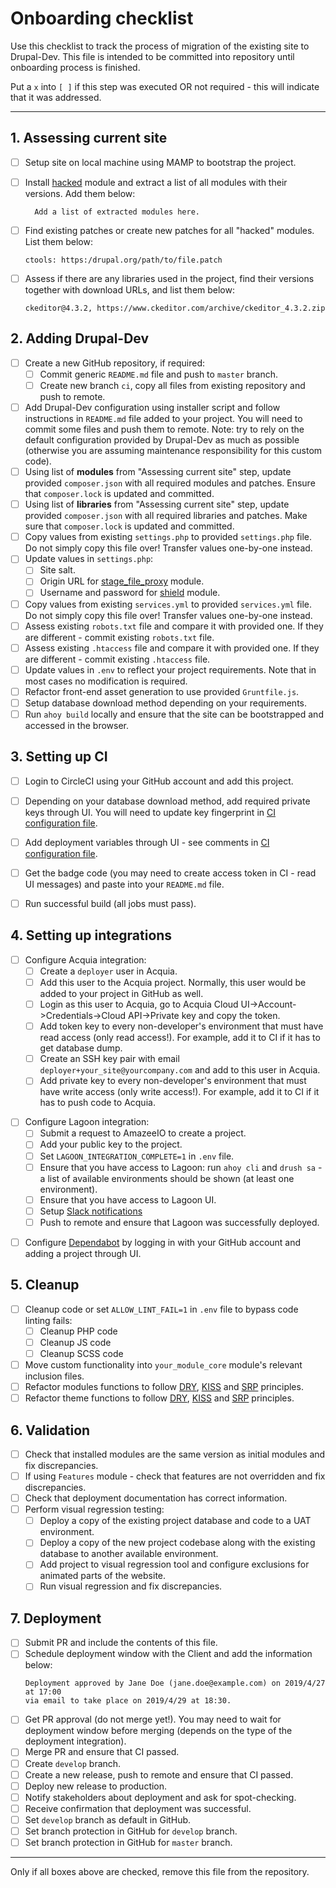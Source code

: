Onboarding checklist
====================

Use this checklist to track the process of migration of the existing site 
to Drupal-Dev. This file is intended to be committed into repository until
onboarding process is finished. 

Put a `x` into `[ ]` if this step was executed OR not required - this will 
indicate that it was addressed.  

--------------------------------------------------------------------------------

## 1. Assessing current site

- [ ] Setup site on local machine using MAMP to bootstrap the project.
- [ ] Install [hacked](https://www.drupal.org/project/hacked) module and extract 
      a list of all modules with their versions. Add them below:      
  ```
    Add a list of extracted modules here.
  ```
      
- [ ] Find existing patches or create new patches for all "hacked" modules. List
      them below:
  ```
  ctools: https:/drupal.org/path/to/file.patch
  ```
- [ ] Assess if there are any libraries used in the project, find their 
      versions together with download URLs, and list them below:
  ```
  ckeditor@4.3.2, https://www.ckeditor.com/archive/ckeditor_4.3.2.zip
  ```             
      
## 2. Adding Drupal-Dev
 
- [ ] Create a new GitHub repository, if required:
    - [ ] Commit generic `README.md` file and push to `master` branch.
    - [ ] Create new branch `ci`, copy all files from existing repository and
          push to remote.    
- [ ] Add Drupal-Dev configuration using installer script and follow 
      instructions in `README.md` file added to your project. You will need to 
      commit some files and push them to remote. Note: try to rely on the 
      default configuration provided by Drupal-Dev as much as possible 
      (otherwise you are assuming maintenance responsibility for this custom 
      code).
- [ ] Using list of **modules** from "Assessing current site" step, update provided
      `composer.json` with all required modules and patches. Ensure that
      `composer.lock` is updated and committed.
- [ ] Using list of **libraries** from "Assessing current site" step, update 
      provided `composer.json` with all required libraries and patches. Make
      sure that `composer.lock` is updated and committed.
- [ ] Copy values from existing `settings.php` to provided `settings.php` file. 
      Do not simply copy this file over! Transfer values one-by-one instead.
- [ ] Update values in `settings.php`:
    - [ ] Site salt.
    - [ ] Origin URL for [stage_file_proxy](https://www.drupal.org/project/stage_file_proxy) module.
    - [ ] Username and password for [shield](https://www.drupal.org/project/shield) module.                      
- [ ] Copy values from existing `services.yml` to provided `services.yml` file.
      Do not simply copy this file over! Transfer values one-by-one instead.
- [ ] Assess existing `robots.txt` file and compare it with provided one. If 
      they are different - commit existing `robots.txt` file.
- [ ] Assess existing `.htaccess` file and compare it with provided one. If 
      they are different - commit existing `.htaccess` file.                                                
- [ ] Update values in `.env` to reflect your project requirements. Note that
      in most cases no modification is required.
- [ ] Refactor front-end asset generation to use provided `Gruntfile.js`.      
- [ ] Setup database download method depending on your requirements.
- [ ] Run `ahoy build` locally and ensure that the site can be bootstrapped
      and accessed in the browser.

## 3. Setting up CI
     
- [ ] Login to CircleCI using your GitHub account and add this project.
- [ ] Depending on your database download method, add required private keys
      through UI. You will need to update key fingerprint in
      [CI configuration file](.circleci/config.yml). 
- [ ] Add deployment variables through UI - see comments in 
      [CI configuration file](.circleci/config.yml).                      
- [ ] Get the badge code (you may need to create access token in CI - read UI 
      messages) and paste into your `README.md` file.
- [ ] Run successful build (all jobs must pass).       


## 4. Setting up integrations

[//]: # (#;< ACQUIA)

- [ ] Configure Acquia integration:
    - [ ] Create a `deployer` user in Acquia. 
    - [ ] Add this user to the Acquia project. Normally, this user would be 
          added to your project in GitHub as well.
    - [ ] Login as this user to Acquia, go to 
          Acquia Cloud UI->Account->Credentials->Cloud API->Private key and 
          copy the token.
    - [ ] Add token key to every non-developer's environment that must have 
          read access (only read access!). For example, add it to CI if
          it has to get database dump.            
    - [ ] Create an SSH key pair with email `deployer+your_site@yourcompany.com`
          and add to this user in Acquia.
    - [ ] Add private key to every non-developer's environment that must have 
          write access (only write access!). For example, add it to CI if
          it has to push code to Acquia.          

[//]: # (#;> ACQUIA)

[//]: # (#;< LAGOON)

- [ ] Configure Lagoon integration:          
    - [ ] Submit a request to AmazeeIO to create a project. 
    - [ ] Add your public key to the project.
    - [ ] Set `LAGOON_INTEGRATION_COMPLETE=1` in `.env` file.
    - [ ] Ensure that you have access to Lagoon: run `ahoy cli` and `drush sa` -
          a list of available environments should be shown (at least one 
          environment).
    - [ ] Ensure that you have access to Lagoon UI. 
    - [ ] Setup [Slack notifications](https://lagoon.readthedocs.io/en/latest/administering_lagoon/graphql_api/#adding-notifications-to-the-project)   
    - [ ] Push to remote and ensure that Lagoon was successfully deployed.
    
[//]: # (#;> LAGOON)

[//]: # (#;< DEPENDABOT)  
                           
- [ ] Configure [Dependabot](https://dependabot.com) by logging in with your GitHub account and 
      adding a project through UI. 
      
[//]: # (#;> DEPENDABOT)
     
## 5. Cleanup

- [ ] Cleanup code or set `ALLOW_LINT_FAIL=1` in `.env` file to bypass code 
      linting fails:
    - [ ] Cleanup PHP code
    - [ ] Cleanup JS code
    - [ ] Cleanup SCSS code
- [ ] Move custom functionality into `your_module_core` module's relevant 
      inclusion files.
- [ ] Refactor modules functions to follow [DRY](https://en.wikipedia.org/wiki/Don%27t_repeat_yourself),
      [KISS](https://en.wikipedia.org/wiki/KISS_principle) and 
      [SRP](https://en.wikipedia.org/wiki/Single_responsibility_principle) 
      principles.       
- [ ] Refactor theme functions to follow [DRY](https://en.wikipedia.org/wiki/Don%27t_repeat_yourself),
      [KISS](https://en.wikipedia.org/wiki/KISS_principle) and 
      [SRP](https://en.wikipedia.org/wiki/Single_responsibility_principle) 
      principles.       

## 6. Validation

- [ ] Check that installed modules are the same version as initial modules and
      fix discrepancies. 
- [ ] If using `Features` module - check that features are not overridden and 
      fix discrepancies.
- [ ] Check that deployment documentation has correct information.
- [ ] Perform visual regression testing: 
    - [ ] Deploy a copy of the existing project database and code to a UAT 
          environment.
    - [ ] Deploy a copy of the new project codebase along with the existing
          database to another available environment.
    - [ ] Add project to visual regression tool and configure exclusions for 
          animated parts of the website.                       
    - [ ] Run visual regression and fix discrepancies.

## 7. Deployment

- [ ] Submit PR and include the contents of this file.
- [ ] Schedule deployment window with the Client and add the information below:
  ```
  Deployment approved by Jane Doe (jane.doe@example.com) on 2019/4/27 at 17:00 
  via email to take place on 2019/4/29 at 18:30.
  ``` 
- [ ] Get PR approval (do not merge yet!). You may need to wait for deployment 
      window before merging (depends on the type of the deployment integration). 
- [ ] Merge PR and ensure that CI passed.
- [ ] Create `develop` branch.
- [ ] Create a new release, push to remote and ensure that CI passed.
- [ ] Deploy new release to production.
- [ ] Notify stakeholders about deployment and ask for spot-checking.
- [ ] Receive confirmation that deployment was successful.
- [ ] Set `develop` branch as default in GitHub.
- [ ] Set branch protection in GitHub for `develop` branch.
- [ ] Set branch protection in GitHub for `master` branch.

--------------------------------------------------------------------------------

Only if all boxes above are checked, remove this file from the repository.  
       
